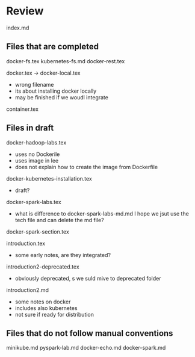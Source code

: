 # Review

index.md

## Files that are completed

docker-fs.tex
kubernetes-fs.md
docker-rest.tex

docker.tex -> docker-local.tex
* wrong filename
* its about installing docker locally
* may be finished if we woudl integrate 

container.tex


## Files in draft


docker-hadoop-labs.tex
* uses no Dockerile
* uses image in lee
* does not explain how to create the image from Dockerfile

docker-kubernetes-installation.tex
* draft?

docker-spark-labs.tex
* what is difference to docker-spark-labs-md.md I hope we jsut use the
  tech file and can delete the md file?

docker-spark-section.tex

introduction.tex
* some early notes, are they integrated?

introduction2-deprecated.tex
* obviously deprecated, s we suld mive to deprecated folder

introduction2.md
* some notes on docker
* includes also kubernetes
* not sure if ready for distribution

## Files that do not follow manual conventions

minikube.md
pyspark-lab.md
docker-echo.md
docker-spark.md 
